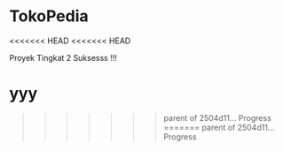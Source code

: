 # TokoPedia
<<<<<<< HEAD
<<<<<<< HEAD

Proyek Tingkat 2 Suksesss !!!



yyy
=======
>>>>>>> parent of 2504d11... Progress
=======
>>>>>>> parent of 2504d11... Progress
